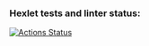 ### Hexlet tests and linter status:
[![Actions Status](https://github.com/pitmak/frontend-project-11/workflows/hexlet-check/badge.svg)](https://github.com/pitmak/frontend-project-11/actions)